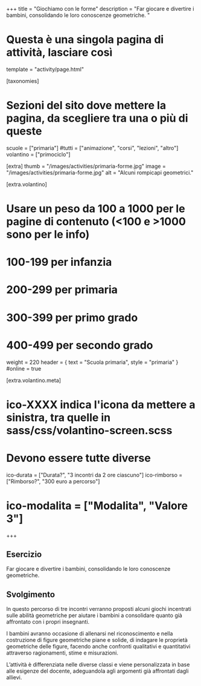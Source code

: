 +++
title = "Giochiamo con le forme"
description = "Far giocare e divertire i bambini, consolidando le loro conoscenze geometriche.  "

# Questa è una singola pagina di attività, lasciare così
template = "activity/page.html"

[taxonomies]
# Sezioni del sito dove mettere la pagina, da scegliere tra una o più di queste
scuole = ["primaria"]
#tutti = ["animazione", "corsi", "lezioni", "altro"]
volantino = ["primociclo"]

[extra]
thumb = "/images/activities/primaria-forme.jpg"
image = "/images/activities/primaria-forme.jpg"
alt = "Alcuni rompicapi geometrici."

[extra.volantino]
# Usare un peso da 100 a 1000 per le pagine di contenuto (<100 e >1000 sono per le info)
# 100-199 per infanzia
# 200-299 per primaria
# 300-399 per primo grado
# 400-499 per secondo grado
weight = 220
header = { text = "Scuola primaria", style = "primaria" }
#online = true

[extra.volantino.meta]
# ico-XXXX indica l'icona da mettere a sinistra, tra quelle in sass/css/volantino-screen.scss
# Devono essere tutte diverse 
ico-durata = ["Durata?", "3 incontri da 2 ore ciascuno"]
ico-rimborso = ["Rimborso?", "300 euro a percorso"]
# ico-modalita = ["Modalita", "Valore 3"]
+++

<h2 class="ico ico-primaria-esercizio">Esercizio</h2>

Far giocare e divertire i bambini, consolidando le loro conoscenze geometriche. 

<h2 class="ico ico-primaria-svolgimento">Svolgimento</h2>

In questo percorso di tre incontri verranno proposti alcuni giochi incentrati sulle abilità geometriche per aiutare i bambini a consolidare quanto già affrontato con i propri insegnanti. 

I bambini avranno occasione di allenarsi nel riconoscimento e nella costruzione di figure geometriche piane e solide, di indagare le proprietà geometriche delle figure, facendo anche confronti qualitativi e quantitativi attraverso ragionamenti, stime e misurazioni. 

L’attività è differenziata nelle diverse classi e viene personalizzata in base alle esigenze del docente, adeguandola agli argomenti già affrontati dagli allievi. 
